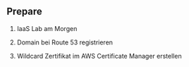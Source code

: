 ## Prepare

1. IaaS Lab am Morgen

2. Domain bei Route 53 registrieren

3. Wildcard Zertifikat im AWS Certificate Manager erstellen

